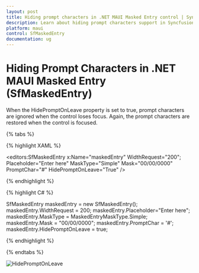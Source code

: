 ```yaml
---
layout: post
title: Hiding prompt characters in .NET MAUI Masked Entry control | Syncfusion
description: Learn about hiding prompt characters support in Syncfusion .NET MAUI Masked Entry (SfMaskedEntry) control and more.
platform: maui
control: SfMaskedEntry
documentation: ug
---
```


# Hiding Prompt Characters in .NET MAUI Masked Entry (SfMaskedEntry)

When the HidePromptOnLeave property is set to true, prompt characters are ignored when the control loses focus. Again, the prompt characters are restored when the control is focused.

{% tabs %}

{% highlight XAML %}

<editors:SfMaskedEntry x:Name="maskedEntry" 
                       WidthRequest="200";
                       Placeholder="Enter here"
                       MaskType="Simple"
                       Mask="00/00/0000" 
                       PromptChar="#"
                       HidePromptOnLeave="True" />

{% endhighlight %}

{% highlight C# %}

SfMaskedEntry maskedEntry = new SfMaskedEntry();
maskedEntry.WidthRequest = 200;
maskedEntry.Placeholder="Enter here";
maskedEntry.MaskType = MaskedEntryMaskType.Simple;
maskedEntry.Mask = "00/00/0000";
maskedEntry.PromptChar = '#';
maskedEntry.HidePromptOnLeave = true;

{% endhighlight %}

{% endtabs %}

![HidePromptOnLeave](MaskedEntry_Images/maui_masked_entry_HidePromptOnLeave.gif)